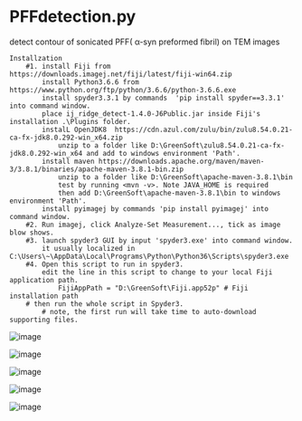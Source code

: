 # PFFdetection.py
detect contour of  sonicated PFF( α-syn preformed fibril) on TEM images

```
Installzation
    #1. install Fiji from https://downloads.imagej.net/fiji/latest/fiji-win64.zip
        install Python3.6.6 from https://www.python.org/ftp/python/3.6.6/python-3.6.6.exe
        install spyder3.3.1 by commands  'pip install spyder==3.3.1' into command window.
        place ij_ridge_detect-1.4.0-J6Public.jar inside Fiji's installation .\Plugins folder.
        instalL OpenJDK8  https://cdn.azul.com/zulu/bin/zulu8.54.0.21-ca-fx-jdk8.0.292-win_x64.zip
            unzip to a folder like D:\GreenSoft\zulu8.54.0.21-ca-fx-jdk8.0.292-win_x64 and add to windows environment 'Path'.
        install maven https://downloads.apache.org/maven/maven-3/3.8.1/binaries/apache-maven-3.8.1-bin.zip
            unzip to a folder like D:\GreenSoft\apache-maven-3.8.1\bin 
            test by running <mvn -v>. Note JAVA_HOME is required
            then add D:\GreenSoft\apache-maven-3.8.1\bin to windows environment 'Path'.
        install pyimagej by commands 'pip install pyimagej' into command window.
    #2. Run imagej, click Analyze-Set Measurement..., tick as image blow shows.
    #3. launch spyder3 GUI by input 'spyder3.exe' into command window.
        it usually localized in C:\Users\~\AppData\Local\Programs\Python\Python36\Scripts\spyder3.exe
    #4. Open this script to run in spyder3.
        edit the line in this script to change to your local Fiji application path.
            FijiAppPath = "D:\GreenSoft\Fiji.app52p" # Fiji installation path
    # then run the whole script in Spyder3.
        # note, the first run will take time to auto-download supporting files.      
  ```  
    
![image](https://user-images.githubusercontent.com/22294036/138417196-84b377da-3218-4114-a7b8-2cbd50c939e0.png)

![image](https://user-images.githubusercontent.com/22294036/137282608-c3ad8fee-b4a0-4f2d-a3da-3057f5494965.png)

![image](https://user-images.githubusercontent.com/22294036/137282738-cf812845-3fb5-4dd6-a262-b5c69127920a.png)

![image](https://user-images.githubusercontent.com/22294036/129352315-011cbee9-7fd8-4881-b62a-7a8f34a7c2c1.png)

![image](https://user-images.githubusercontent.com/22294036/129352406-4981fe1a-4b70-4bc2-b2b4-b3cbd6ee76de.png)

